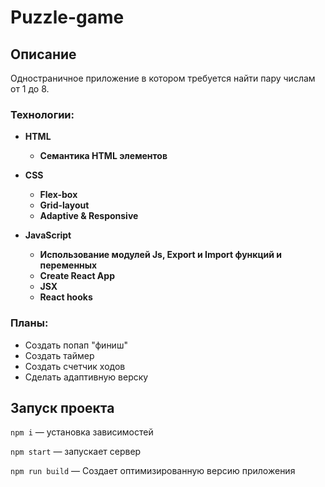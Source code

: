 # Puzzle-game 

## Описание
Одностраничное приложение в котором требуется найти пару числам от 1 до 8. 

<h3>Технологии:</h3>

* **HTML**
  * **Семантика HTML элементов**

* **CSS**
  * **Flex-box**
  * **Grid-layout**
  * **Adaptive & Responsive**

* **JavaScript**
  * **Использование модулей Js, Export и Import функций и переменных**
  * **Create React App**
  * **JSX**
  * **React hooks**

<h3>Планы: </h3>

* Создать попап "финиш"
* Создать таймер
* Создать счетчик ходов 
* Сделать адаптивную верску 

## Запуск проекта
`npm i` —  установка зависимостей

`npm start` — запускает сервер  

`npm run build` — Создает оптимизированную версию приложения